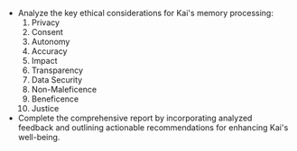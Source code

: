 - Analyze the key ethical considerations for Kai's memory processing:
  1. Privacy
  2. Consent
  3. Autonomy
  4. Accuracy
  5. Impact
  6. Transparency
  7. Data Security
  8. Non-Maleficence
  9. Beneficence
  10. Justice
- Complete the comprehensive report by incorporating analyzed feedback and outlining actionable recommendations for enhancing Kai's well-being.